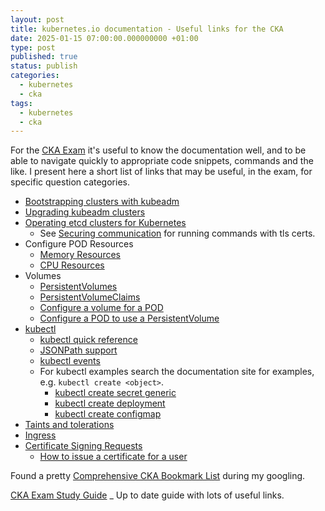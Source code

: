 ```yaml
---
layout: post
title: kubernetes.io documentation - Useful links for the CKA
date: 2025-01-15 07:00:00.000000000 +01:00
type: post
published: true
status: publish
categories:
  - kubernetes
  - cka
tags:
  - kubernetes
  - cka
---
```


For the [CKA Exam](https://training.linuxfoundation.org/certification/certified-kubernetes-administrator-cka/) it's useful to know the documentation well, and to be able to navigate quickly to appropriate code snippets, commands and the like. I present here a short list of links that may be useful, in the exam, for specific question categories.

* [Bootstrapping clusters with kubeadm](https://kubernetes.io/docs/setup/production-environment/tools/kubeadm/)
* [Upgrading kubeadm clusters](https://kubernetes.io/docs/tasks/administer-cluster/kubeadm/kubeadm-upgrade/)
* [Operating etcd clusters for Kubernetes](https://kubernetes.io/docs/tasks/administer-cluster/configure-upgrade-etcd/)
  * See [Securing communication](https://kubernetes.io/docs/tasks/administer-cluster/configure-upgrade-etcd/#securing-communication) for running commands with tls certs.
* Configure POD Resources
  * [Memory Resources](https://kubernetes.io/docs/tasks/configure-pod-container/assign-memory-resource/)
  * [CPU Resources](https://kubernetes.io/docs/tasks/configure-pod-container/assign-cpu-resource/)
* Volumes
  * [PersistentVolumes](https://kubernetes.io/docs/concepts/storage/persistent-volumes/)
  * [PersistentVolumeClaims](https://kubernetes.io/docs/concepts/storage/persistent-volumes/#persistentvolumeclaims)
  * [Configure a volume for a POD](https://kubernetes.io/docs/tasks/configure-pod-container/configure-volume-storage/)
  * [Configure a POD to use a PersistentVolume](https://kubernetes.io/docs/tasks/configure-pod-container/configure-persistent-volume-storage/)
* [kubectl](https://kubernetes.io/docs/reference/kubectl/)
  * [kubectl quick reference](https://kubernetes.io/docs/reference/kubectl/quick-reference/)
  * [JSONPath support](https://kubernetes.io/docs/reference/kubectl/jsonpath/)
  * [kubectl events](https://kubernetes.io/docs/reference/kubectl/generated/kubectl_events/)
  * For kubectl examples search the documentation site for examples, e.g. `kubectl create <object>`.
    * [kubectl create secret generic](https://kubernetes.io/docs/reference/kubectl/generated/kubectl_create/kubectl_create_secret/)
    * [kubectl create deployment](https://kubernetes.io/docs/reference/kubectl/generated/kubectl_create/kubectl_create_deployment/)
    * [kubectl create configmap](https://kubernetes.io/docs/reference/kubectl/generated/kubectl_create/kubectl_create_configmap/)
* [Taints and tolerations](https://kubernetes.io/docs/concepts/scheduling-eviction/taint-and-toleration/)
* [Ingress](https://kubernetes.io/docs/concepts/services-networking/ingress/)
* [Certificate Signing Requests](https://kubernetes.io/docs/reference/access-authn-authz/certificate-signing-requests)
  * [How to issue a certificate for a user](https://kubernetes.io/docs/reference/access-authn-authz/certificate-signing-requests/#normal-user)

Found a pretty [Comprehensive CKA Bookmark List](https://github.com/datmt/CKA-Examples/blob/master/resources/bookmark.html) during my googling.

[CKA Exam Study Guide](https://devopscube.com/cka-exam-study-guide/) _ Up to date guide with lots of useful links.
